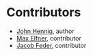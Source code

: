 ﻿# Contributors

* [John Hennig](https://github.com/John-Hennig), author
* [Max Elfner](https://github.com/max3-2), contributor
* [Jacob Feder](https://github.com/jacobfeder), contributor
